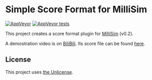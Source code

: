 # Simple Score Format for MilliSim

[![AppVeyor](https://img.shields.io/appveyor/ci/hozuki/millisimformat.simplescore.svg)](https://ci.appveyor.com/project/hozuki/millisimformat.simplescore)
[![AppVeyor tests](https://img.shields.io/appveyor/tests/hozuki/millisimformat.simplescore.svg)](https://ci.appveyor.com/project/hozuki/millisimformat.simplescore)

This project creates a score format plugin for [MilliSim](https://github.com/hozuki/MilliSim) (v0.2).

A demostration video is on [BiliBili](https://www.bilibili.com/video/av15612246/). Its score file can be found [here](MilliSimFormat.SimpleScore.ConsoleTest/simple.ss).

## License

This project uses [the Unlicense](http://unlicense.org/).
